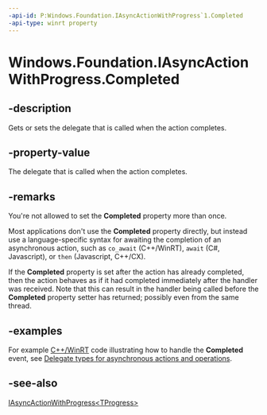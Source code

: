 ```yaml
---
-api-id: P:Windows.Foundation.IAsyncActionWithProgress`1.Completed
-api-type: winrt property
---
```


<!-- Property syntax
public Windows.Foundation.AsyncActionWithProgressCompletedHandler<TProgress> Completed { get;  set; }
-->

# Windows.Foundation.IAsyncActionWithProgress<TProgress>.Completed

## -description
Gets or sets the delegate that is called when the action completes.

## -property-value
The delegate that is called when the action completes.

## -remarks
You're not allowed to set the **Completed** property more than once.

Most applications don't use the **Completed** property directly,
but instead use a language-specific syntax for awaiting the completion
of an asynchronous action,
such as `co_await` (C++/WinRT), `await` (C#, Javascript), or `then` (Javascript, C++/CX).

If the **Completed** property is set after the action has already completed,
then the action behaves as if it had completed immediately after the handler was received.
Note that this can result in the handler being called before the **Completed** property setter
has returned; possibly even from the same thread.

<!--Needed- topic on roll-your-own async that covers stuff like that-->

## -examples
For example [C++/WinRT](/windows/uwp/cpp-and-winrt-apis/) code illustrating how to handle the **Completed** event, see [Delegate types for asynchronous actions and operations](/windows/uwp/cpp-and-winrt-apis/handle-events#delegate-types-for-asynchronous-actions-and-operations).

## -see-also
[IAsyncActionWithProgress&lt;TProgress&gt;](iasyncactionwithprogress_1.md)

